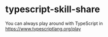 # typescript-skill-share

You can always play around with TypeScript in https://www.typescriptlang.org/play
